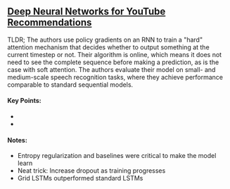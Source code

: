 ## [Deep Neural Networks for YouTube Recommendations ](https://research.google.com/pubs/pub45530.html)

TLDR; The authors use policy gradients on an RNN to train a "hard" attention mechanism that decides whether to output something at the current timestep or not. Their algorithm is online, which means it does not need to see the complete sequence before making a prediction, as is the case with soft attention. The authors evaluate their model on small- and medium-scale speech recognition tasks, where they achieve performance comparable to standard sequential models.

#### Key Points:

-
-

#### Notes:

- Entropy regularization and baselines were critical to make the model learn
- Neat trick: Increase dropout as training progresses
- Grid LSTMs outperformed standard LSTMs